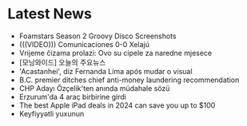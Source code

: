 # Latest News
-  Foamstars Season 2 Groovy Disco Screenshots
-  (((VIDEO))) Comunicaciones 0-0 Xelajú
-  Vrijeme čizama prolazi: Ovo su cipele za naredne mjesece
-  [모닝와이드] 오늘의 주요뉴스
-  'Acastanhei', diz Fernanda Lima após mudar o visual
-  B.C. premier ditches chief anti-money laundering recommendation
-  CHP Adayı Özçelik'ten anında müdahale sözü
-  Erzurum'da 4 araç birbirine girdi
-  The best Apple iPad deals in 2024 can save you up to $100
-  Keyfiyyətli yuxunun
